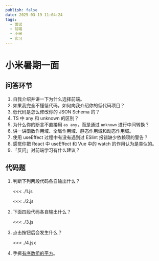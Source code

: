 ```yaml
---
publish: false
date: 2025-03-19 11:04:24
tags:
  - 面试
  - 前端
  - 小米
  - 实习
---
```


# 小米暑期一面

## 问答环节

1. 自我介绍并讲一下为什么选择前端。
2. 如果我完全不懂低代码，如何向我介绍你的低代码项目？
3. 低代码是怎么修改你的 JSON Schema 的？
4. TS 中 any 和 unknown 的区别？
5. 为什么你的断言不直接用 `as any`，而是通过 `unknown` 进行中间转换？
6. 讲一讲函数作用域、全局作用域、静态作用域和动态作用域。
7. 使用 useEffect 过程中有没有遇到过 ESlint 报错缺少依赖项的警告？
8. 感觉你把 React 中 useEffect 和 Vue 中的 watch 的作用认为是类似的。
9. 「反问」对前端学习有什么建议？

## 代码题

1. 判断下列两段代码各自输出什么？

   <<< ./1.js

   <<< ./2.js

2. 下面四段代码各自输出什么？

   <<< ./3.js

3. 点击按钮后会发生什么？

   <<< ./4.jsx

4. 手撕[有序数组的平方](https://leetcode-cn.com/problems/squares-of-a-sorted-array/)。
